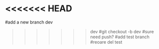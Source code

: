 <<<<<<< HEAD
=======
#add a new branch dev
>>>>>>> dev
#git checkout -b dev
#sure need push?
#add test branch
#reoare del test
